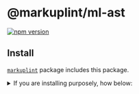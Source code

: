 # @markuplint/ml-ast

[![npm version](https://badge.fury.io/js/%40markuplint%2Fml-ast.svg)](https://www.npmjs.com/package/@markuplint/ml-ast)

## Install

[`markuplint`](https://www.npmjs.com/package/markuplint) package includes this package.

<details>
<summary>If you are installing purposely, how below:</summary>

```shell
$ npm install @markuplint/ml-ast
```

</details>
